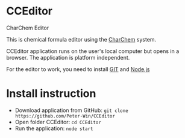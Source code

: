 # CCEditor
CharChem Editor

This is chemical formula editor using the [CharChem](http://charchem.org/) system.

CCEditor application runs on the user's local computer but opens in a browser.
The application is platform independent.

For the editor to work, you need to install [GIT](https://git-scm.com/downloads) and [Node.js](https://nodejs.org/en/download/)

# Install instruction

* Download application from GitHub: `git clone https://github.com/Peter-Win/CCEditor`
* Open folder CCEditor: `cd CCEditor`
* Run the application: `node start`